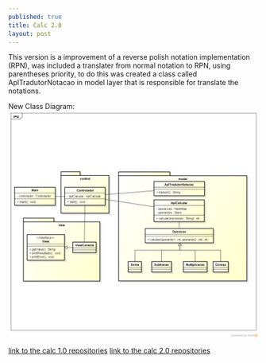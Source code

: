 ```yaml
---
published: true
title: Calc 2.0
layout: post
---
```

This version is a improvement of a reverse polish notation implementation (RPN), was included a translater from normal notation to RPN, using parentheses priority, to do this was created a class called AplTradutorNotacao in model layer that is responsible for translate the notations.

New Class Diagram:
<img src="https://raw.githubusercontent.com/leoCamilo/Calc_2.0/master/Class%20Diagram.png">

<a href="https://github.com/leoCamilo/calc-polonesa-inversa">link to the calc 1.0 repositories</a>
<a href="https://github.com/leoCamilo/Calc_2.0">link to the calc 2.0 repositories</a>